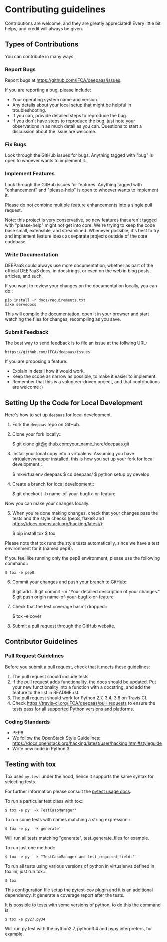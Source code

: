 # Contributing guidelines

Contributions are welcome, and they are greatly appreciated! Every
little bit helps, and credit will always be given.

## Types of Contributions

You can contribute in many ways:

### Report Bugs

Report bugs at https://github.com/IFCA/deepaas/issues.

If you are reporting a bug, please include:

* Your operating system name and version.
* Any details about your local setup that might be helpful in troubleshooting.
* If you can, provide detailed steps to reproduce the bug.
* If you don't have steps to reproduce the bug, just note your observations in
  as much detail as you can. Questions to start a discussion about the issue
  are welcome.

### Fix Bugs

Look through the GitHub issues for bugs. Anything tagged with "bug"
is open to whoever wants to implement it.

### Implement Features

Look through the GitHub issues for features. Anything tagged with "enhancement"
and "please-help" is open to whoever wants to implement it.

Please do not combine multiple feature enhancements into a single pull request.

Note: this project is very conservative, so new features that aren't tagged
with "please-help" might not get into core. We're trying to keep the code base
small, extensible, and streamlined. Whenever possible, it's best to try and
implement feature ideas as separate projects outside of the core codebase.

### Write Documentation

DEEPaaS could always use more documentation, whether as part of the official DEEPaaS
docs, in docstrings, or even on the web in blog posts, articles, and such.

If you want to review your changes on the documentation locally, you can do::

    pip install -r docs/requirements.txt
    make servedocs

This will compile the documentation, open it in your browser and start
watching the files for changes, recompiling as you save.

### Submit Feedback

The best way to send feedback is to file an issue at the follwing URL:

    https://github.com/IFCA/deepaas/issues

If you are proposing a feature:

* Explain in detail how it would work.
* Keep the scope as narrow as possible, to make it easier to implement.
* Remember that this is a volunteer-driven project, and that contributions
  are welcome :)

## Setting Up the Code for Local Development

Here's how to set up `deepaas` for local development.

1. Fork the `deepaas` repo on GitHub.
2. Clone your fork locally::

    $ git clone git@github.com:your_name_here/deepaas.git

3. Install your local copy into a virtualenv. Assuming you have virtualenvwrapper installed, this is how you set up your fork for local development::

    $ mkvirtualenv deepaas
    $ cd deepaas/
    $ python setup.py develop

4. Create a branch for local development::

    $ git checkout -b name-of-your-bugfix-or-feature

Now you can make your changes locally.

5. When you're done making changes, check that your changes pass the tests and
   the style checks (pep8, flake8 and
   https://docs.openstack.org/hacking/latest/):

    $ pip install tox
    $ tox

Please note that tox runs the style tests automatically, since we have a test
environment for it (named pep8).

If you feel like running only the pep8 environment, please use the following
command::

    $ tox -e pep8

6. Commit your changes and push your branch to GitHub::

    $ git add .
    $ git commit -m "Your detailed description of your changes."
    $ git push origin name-of-your-bugfix-or-feature

7. Check that the test coverage hasn't dropped::

    $ tox -e cover

8. Submit a pull request through the GitHub website.


## Contributor Guidelines

### Pull Request Guidelines

Before you submit a pull request, check that it meets these guidelines:

1. The pull request should include tests.
2. If the pull request adds functionality, the docs should be updated. Put
   your new functionality into a function with a docstring, and add the
   feature to the list in README.rst.
3. The pull request should work for Python 2.7, 3.4, 3.6 on Travis CI.
4. Check https://travis-ci.org/IFCA/deepaas/pull_requests to ensure the tests pass
   for all supported Python versions and platforms.

### Coding Standards

* PEP8
* We follow the OpenStack Style Guidelines: https://docs.openstack.org/hacking/latest/user/hacking.html#styleguide
* Write new code in Python 3.

## Testing with tox

Tox uses `py.test` under the hood, hence it supports the same syntax for selecting tests.

For further information please consult the [pytest usage docs](https://docs.pytest.org/en/latest/usage.html#specifying-tests-selecting-tests).

To run a particular test class with tox::

    $ tox -e py '-k TestCasoManager'

To run some tests with names matching a string expression::

    $ tox -e py '-k generate'

Will run all tests matching "generate", test_generate_files for example.

To run just one method::

    $ tox -e py '-k "TestCasoManager and test_required_fields"'

To run all tests using various versions of python in virtualenvs defined in tox.ini, just run tox.::

    $ tox

This configuration file setup the pytest-cov plugin and it is an additional
dependency. It generate a coverage report after the tests.

It is possible to tests with some versions of python, to do this the command
is:

    $ tox -e py27,py34

Will run py.test with the python2.7, python3.4 and pypy interpreters, for
example.
